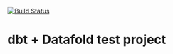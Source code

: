 [![Build Status](https://ci.driesprong.frl/api/badges/Fokko/dbt-beers/status.svg)](https://gerard.st.datafold.io/Fokko/dbt-beers)

# dbt + Datafold test project
